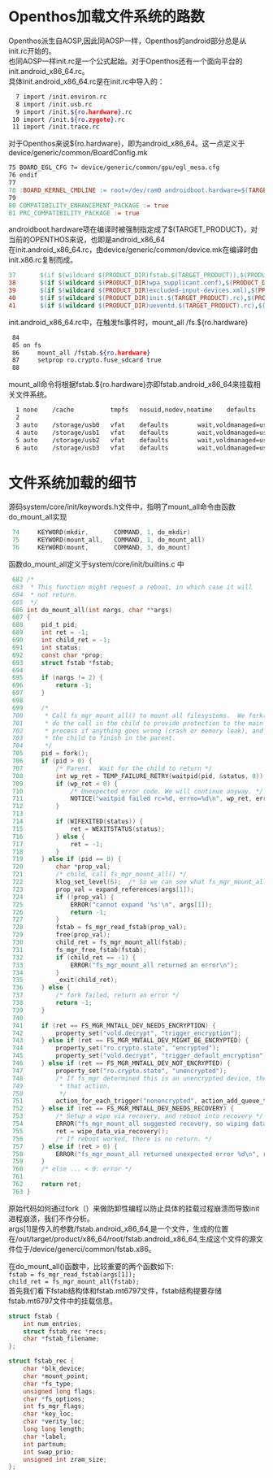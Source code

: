 <script src="//cdn.bootcss.com/highlightjs-line-numbers.js/1.1.0/highlightjs-line-numbers.min.js"></script>
<script>hljs.initLineNumbersOnLoad();</script>
# Openthos加载文件系统的路数  
Openthos派生自AOSP,因此同AOSP一样，Openthos的android部分总是从init.rc开始的。  
也同AOSP一样init.rc是一个公式起始。对于Openthos还有一个面向平台的init.android_x86_64.rc。  
具体init.android_x86_64.rc是在init.rc中导入的：  
```bash
  7 import /init.environ.rc
  8 import /init.usb.rc
  9 import /init.${ro.hardware}.rc
 10 import /init.${ro.zygote}.rc
 11 import /init.trace.rc
```
对于Openthos来说${ro.hardware}，即为android_x86_64。这一点定义于device/generic/common/BoardConfig.mk
```Makefile
75 BOARD_EGL_CFG ?= device/generic/common/gpu/egl_mesa.cfg
76 endif
77 
78 :BOARD_KERNEL_CMDLINE := root=/dev/ram0 androidboot.hardware=$(TARGET_PRODUCT)
79 
80 COMPATIBILITY_ENHANCEMENT_PACKAGE := true
81 PRC_COMPATIBILITY_PACKAGE := true
```  
androidboot.hardware项在编译时被强制指定成了$(TARGET_PRODUCT)，对当前的OPENTHOS来说，也即是android_x86_64  
在init.android_x86_64.rc，由device/generic/common/device.mk在编译时由init.x86.rc复制而成。
```Makefile
37　     $(if $(wildcard $(PRODUCT_DIR)fstab.$(TARGET_PRODUCT)),$(PRODUCT_DIR)fstab.$(TARGET_PRODUCT),$(LOCAL_PATH)/fstab.x86):root/fstab.$(TARGET_PRODUCT) \
38　     $(if $(wildcard $(PRODUCT_DIR)wpa_supplicant.conf),$(PRODUCT_DIR),$(LOCAL_PATH)/)wpa_supplicant.conf:system/etc/wifi/wpa_supplicant.conf \
39    　 $(if $(wildcard $(PRODUCT_DIR)excluded-input-devices.xml),$(PRODUCT_DIR),$(LOCAL_PATH)/)excluded-input-devices.xml:system/etc/excluded-input-devices.xml \
40　     $(if $(wildcard $(PRODUCT_DIR)init.$(TARGET_PRODUCT).rc),$(PRODUCT_DIR)init.$(TARGET_PRODUCT).rc,$(LOCAL_PATH)/init.x86.rc):root/init.$(TARGET_PRODUCT).rc \
41　     $(if $(wildcard $(PRODUCT_DIR)ueventd.$(TARGET_PRODUCT).rc),$(PRODUCT_DIR)ueventd.$(TARGET_PRODUCT).rc,$(LOCAL_PATH)/ueventd.x86.rc):root/ueventd.$(TARGET_PRODUCT).rc \

```  
init.android_x86_64.rc中，在触发fs事件时，mount_all /fs.${ro.hardware}
```bash
 84 
 85 on fs
 86     mount_all /fstab.${ro.hardware}
 87     setprop ro.crypto.fuse_sdcard true
 88 
```  
mount_all命令将根据fstab.${ro.hardware}亦即fstab.android_x86_64来挂载相关文件系统。  
```bash
  1 none    /cache          tmpfs   nosuid,nodev,noatime    defaults
  2 
  3 auto    /storage/usb0   vfat    defaults        wait,voldmanaged=usb0:auto
  4 auto    /storage/usb1   vfat    defaults        wait,voldmanaged=usb1:auto
  5 auto    /storage/usb2   vfat    defaults        wait,voldmanaged=usb2:auto
  6 auto    /storage/usb3   vfat    defaults        wait,voldmanaged=usb3:auto
```  
# 文件系统加载的细节  
源码system/core/init/keywords.h文件中，指明了mount_all命令由函数do_mount_all实现  
```c
 74     KEYWORD(mkdir,       COMMAND, 1, do_mkdir)
 75     KEYWORD(mount_all,   COMMAND, 1, do_mount_all)
 76     KEYWORD(mount,       COMMAND, 3, do_mount)
```  
函数do_mount_all定义于system/core/init/builtins.c 中  
```c
 682 /*
 683  * This function might request a reboot, in which case it will
 684  * not return.
 685  */
 686 int do_mount_all(int nargs, char **args)
 687 {
 688     pid_t pid;
 689     int ret = -1;
 690     int child_ret = -1;
 691     int status;
 692     const char *prop;
 693     struct fstab *fstab;
 694 
 695     if (nargs != 2) {
 696         return -1;
 697     }
 698 
 699     /*
 700      * Call fs_mgr_mount_all() to mount all filesystems.  We fork(2) and
 701      * do the call in the child to provide protection to the main init
 702      * process if anything goes wrong (crash or memory leak), and wait for
 703      * the child to finish in the parent.
 704      */
 705     pid = fork();
 706     if (pid > 0) {
 707         /* Parent.  Wait for the child to return */
 708         int wp_ret = TEMP_FAILURE_RETRY(waitpid(pid, &status, 0));
 709         if (wp_ret < 0) {
 710             /* Unexpected error code. We will continue anyway. */
 711             NOTICE("waitpid failed rc=%d, errno=%d\n", wp_ret, errno);
 712         }
 713 
 714         if (WIFEXITED(status)) {
 715             ret = WEXITSTATUS(status);
 716         } else {
 717             ret = -1;
 718         }
 719     } else if (pid == 0) {
 720         char *prop_val;
 721         /* child, call fs_mgr_mount_all() */
 722         klog_set_level(6);  /* So we can see what fs_mgr_mount_all() does */
 723         prop_val = expand_references(args[1]);
 724         if (!prop_val) {
 725             ERROR("cannot expand '%s'\n", args[1]);
 726             return -1;
 727         }
 728         fstab = fs_mgr_read_fstab(prop_val);
 729         free(prop_val);
 730         child_ret = fs_mgr_mount_all(fstab);
 731         fs_mgr_free_fstab(fstab);
 732         if (child_ret == -1) {
 733             ERROR("fs_mgr_mount_all returned an error\n");
 734         }
 735         _exit(child_ret);
 736     } else {
 737         /* fork failed, return an error */
 738         return -1;
 739     }
 740 
 741     if (ret == FS_MGR_MNTALL_DEV_NEEDS_ENCRYPTION) {
 742         property_set("vold.decrypt", "trigger_encryption");
 743     } else if (ret == FS_MGR_MNTALL_DEV_MIGHT_BE_ENCRYPTED) {
 744         property_set("ro.crypto.state", "encrypted");
 745         property_set("vold.decrypt", "trigger_default_encryption");
 746     } else if (ret == FS_MGR_MNTALL_DEV_NOT_ENCRYPTED) {
 747         property_set("ro.crypto.state", "unencrypted");
 748         /* If fs_mgr determined this is an unencrypted device, then trigger
 749          * that action.
 750          */
 751         action_for_each_trigger("nonencrypted", action_add_queue_tail);
 752     } else if (ret == FS_MGR_MNTALL_DEV_NEEDS_RECOVERY) {
 753         /* Setup a wipe via recovery, and reboot into recovery */
 754         ERROR("fs_mgr_mount_all suggested recovery, so wiping data via recovery.\n");
 755         ret = wipe_data_via_recovery();
 756         /* If reboot worked, there is no return. */
 757     } else if (ret > 0) {
 758         ERROR("fs_mgr_mount_all returned unexpected error %d\n", ret);
 759     }
 760     /* else ... < 0: error */
 761 
 762     return ret;
 763 }
```  
原始代码如何通过fork（）来做防卸性编程以防止具体的挂载过程崩溃而导致init进程崩溃，我们不作分析。  
args[1]是传入的参数/fstab.android_x86_64,是一个文件，生成的位置在/out/target/product/x86_64/root/fstab.android_x86_64,生成这个文件的源文件位于/device/generci/common/fstab.x86。

在do_mount_all()函数中，比较重要的两个函数如下:  
`fstab = fs_mgr_read_fstab(args[1]);   `  
`child_ret = fs_mgr_mount_all(fstab);  `  
首先我们看下fstab结构体和fstab.mt6797文件，fstab结构提要存储fstab.mt6797文件中的挂载信息，
```c
struct fstab {
    int num_entries;
    struct fstab_rec *recs;
    char *fstab_filename;
};

struct fstab_rec {
    char *blk_device;
    char *mount_point;
    char *fs_type;
    unsigned long flags;
    char *fs_options;
    int fs_mgr_flags;
    char *key_loc;
    char *verity_loc;
    long long length;
    char *label;
    int partnum;
    int swap_prio;
    unsigned int zram_size;
};

